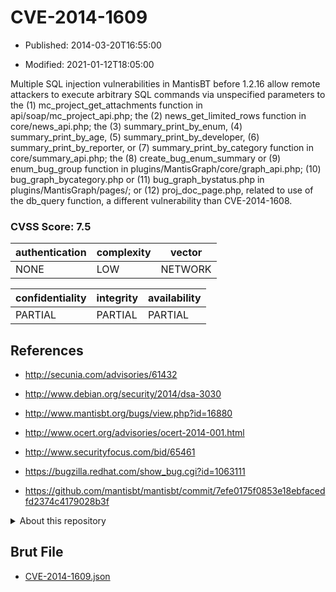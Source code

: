 # CVE-2014-1609

- Published: 2014-03-20T16:55:00

- Modified: 2021-01-12T18:05:00

Multiple SQL injection vulnerabilities in MantisBT before 1.2.16 allow remote attackers to execute arbitrary SQL commands via unspecified parameters to the (1) mc_project_get_attachments function in api/soap/mc_project_api.php; the (2) news_get_limited_rows function in core/news_api.php; the (3) summary_print_by_enum, (4) summary_print_by_age, (5) summary_print_by_developer, (6) summary_print_by_reporter, or (7) summary_print_by_category function in core/summary_api.php; the (8) create_bug_enum_summary or (9) enum_bug_group function in plugins/MantisGraph/core/graph_api.php; (10) bug_graph_bycategory.php or (11) bug_graph_bystatus.php in plugins/MantisGraph/pages/; or (12) proj_doc_page.php, related to use of the db_query function, a different vulnerability than CVE-2014-1608.

### CVSS Score: **7.5**

| authentication | complexity | vector |
| --- | --- | --- |
| NONE | LOW | NETWORK |

| confidentiality | integrity | availability |
| --- | --- | --- |
| PARTIAL | PARTIAL | PARTIAL |

## References

* http://secunia.com/advisories/61432

* http://www.debian.org/security/2014/dsa-3030

* http://www.mantisbt.org/bugs/view.php?id=16880

* http://www.ocert.org/advisories/ocert-2014-001.html

* http://www.securityfocus.com/bid/65461

* https://bugzilla.redhat.com/show_bug.cgi?id=1063111

* https://github.com/mantisbt/mantisbt/commit/7efe0175f0853e18ebfacedfd2374c4179028b3f

<details>
<summary>About this repository</summary> 

  This repository is part of the project [Live Hack CVE](https://github.com/Live-Hack-CVE). Main website can be found [www.live-hack.org](https://www.live-hack.org) 
  
  Made by [Sn0wAlice](https://github.com/Sn0wAlice) for the people that care about security and need to have a feed of the latest CVEs. Hope you enjoy it, don't forget to star the repo and follow me on [Twitter](https://twitter.com/Sn0wAlice) and [Github](https://github.com/Sn0wAlice). And that is my [personnal website](https://www.alice-snow.me/)

  - [Home Page](https://github.com/Live-Hack-CVE)
  - [Framework](https://github.com/Live-Hack-CVE/cve-framework)
  - [CVE database](https://github.com/Live-Hack-CVE/full_database)
  - [Changelog](https://github.com/Live-Hack-CVE/Changelog)
</details>

## Brut File

* [CVE-2014-1609.json](https://raw.githubusercontent.com/Live-Hack-CVE/full_database/main/cves/2014/CVE-2014-1609.json)

